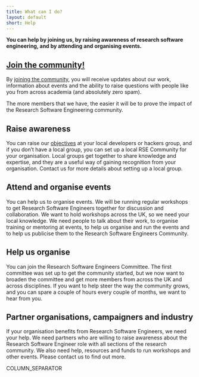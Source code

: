 ```yaml
---
title: What can I do?
layout: default
short: Help
---
```


**You can help by joining us, by raising awareness of research software engineering, 
and by attending and organising events.**

[Join the community!](join.html)
-------------------

By [joining the community](join.html), you will receive updates about our work, 
information about events and the ability to raise questions with people like you from across 
academia (and absolutely zero spam).

The more members that we have, the easier it will be to prove the impact of the Research 
Software Engineering community.

Raise awareness
---------------

You can raise our [objectives](objectives.html) at your local developers or hackers group, and if you don’t have a
local group, you can set up a local RSE Community for your organisation. Local groups get together to
share knowledge and expertise, and they are a useful way of gaining recognition from your organisation. 
Contact us for more details about setting up a local group.

Attend and organise events
--------------------------

You can help us to organise events. We will be running regular workshops to get Research Software Engineers together for
discussion and collaboration. We want to hold workshops across the UK, so we need your local knowledge. We need people to talk about their work, to organise training or mentoring at
events, to help us organise and run the events and to help us publicise them to the Research Software Engineers Community.

Help us organise
----------------

You can join the Research Software Engineers Committee. The first committee was set up to get the community started,
but we now want to broaden the committee and get more members from across the UK and across disciplines.
If you want to help steer the way the community grows, and you can spare a couple of hours every couple of months,
we want to hear from you.

Partner organisations, campaigners and industry
-----------------------------------------------

If your organisation benefits from Research Software Engineers, we need your help. We need partners who are
willing to raise awareness about the Research Software Engineer role with all sections of the research community. 
We also need help, resources and funds to run workshops and other events. Please contact us to find out more.

COLUMN_SEPARATOR
